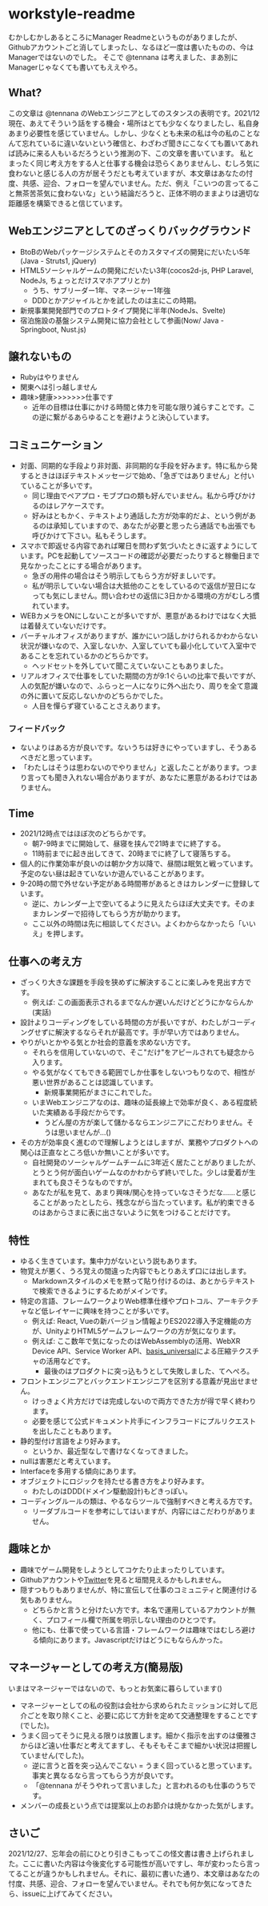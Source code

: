 # workstyle-readme
むかしむかしあるところにManager Readmeというものがありましたが、Githubアカウントごと消してしまったし、なるほど一度は書いたものの、今はManagerではないのでした。
そこで @tennana は考えました、まあ別にManagerじゃなくても書いてもええやろ。

## What?
この文章は @tennana のWebエンジニアとしてのスタンスの表明です。2021/12現在、あえてそういう話をする機会・場所はとても少なくなりましたし、私自身あまり必要性を感じていません。しかし、少なくとも未来の私は今の私のことなんて忘れているに違いないという確信と、わざわざ聞きにこなくても置いてあれば読みに来る人もいるだろうという推測の下、この文章を書いています。
私とまったく同じ考え方をする人と仕事する機会は恐らくありませんし、むしろ気に食わないと感じる人の方が居そうだとも考えていますが、本文章はあなたの忖度、共感、迎合、フォローを望んでいません。ただ、例え「こいつの言ってること無茶苦茶気に食わないな」という結論だろうと、正体不明のままよりは適切な距離感を構築できると信じています。

## Webエンジニアとしてのざっくりバックグラウンド
- BtoBのWebパッケージシステムとそのカスタマイズの開発にだいたい5年(Java - Struts1, jQuery)
- HTML5ソーシャルゲームの開発にだいたい3年(cocos2d-js, PHP Laravel, NodeJs, ちょっとだけスマホアプリとか)
  - うち、サブリーダー1年、マネージャー1年強
  - DDDとかアジャイルとかを試したのは主にこの時期。
- 新規事業開発部門でのプロトタイプ開発に半年(NodeJs、Svelte)
- 宿泊施設の基盤システム開発に協力会社として参画(Now/ Java - Springboot, Nust.js)

## 譲れないもの
- Rubyはやりません
- 関東へは引っ越しません
- 趣味>健康>>>>>>>仕事です
  - 近年の目標は仕事にかける時間と体力を可能な限り減らすことです。この逆に繋がるあらゆることを避けようと決心しています。

## コミュニケーション
- 対面、同期的な手段より非対面、非同期的な手段を好みます。特に私から発するときはほぼテキストメッセージで始め、「急ぎではありません」と付いていることが多いです。
  - 同じ理由でペアプロ・モブプロの類も好んでいません。私から呼びかけるのはレアケースです。
  - 好みはともかく、テキストより通話した方が効率的だよ、という例があるのは承知していますので、あなたが必要と思ったら通話でも出張でも呼びかけて下さい。私もそうします。
- スマホで即返せる内容であれば曜日を問わず気づいたときに返すようにしています。PCを起動してソースコードの確認が必要だったりすると稼働日まで見なかったことにする場合があります。
  - 急ぎの用件の場合はそう明示してもらう方が好ましいです。 
  - 私が明示していない場合は大抵他のことをしているので返信が翌日になっても気にしません。問い合わせの返信に3日かかる環境の方がむしろ慣れています。
- WEBカメラをONにしないことが多いですが、悪意があるわけではなく大抵は着替えていないだけです。
- バーチャルオフィスがありますが、誰かにいつ話しかけられるかわからない状況が嫌いなので、入室しないか、入室していても最小化していて入室中であることを忘れているかのどちらかです。
  - ヘッドセットを外していて聞こえていないこともありました。
- リアルオフィスで仕事をしていた期間の方が9:1ぐらいの比率で長いですが、人の気配が嫌いなので、ふらっと一人になりに外へ出たり、周りを全て意識の外に置いて反応しないかのどちらかでした。
  - 人目を憚らず寝ていることさえあります。

### フィードバック
- ないよりはある方が良いです。ないうちは好きにやっていますし、そうあるべきだと思っています。
- 「わたしはそうは思わないのでやりません」と返したことがあります。つまり言っても聞き入れない場合がありますが、あなたに悪意があるわけではありません。

## Time
- 2021/12時点ではほぼ次のどちらかです。
  - 朝7-9時までに開始して、昼寝を挟んで21時までに終了する。
  - 11時前までに起き出してきて、20時までに終了して寝落ちする。
- 個人的に作業効率が良いのは朝か夕方以降で、昼間は眠気と戦っています。予定のない昼は起きていないか遊んでいることがあります。
- 9-20時の間で外せない予定がある時間帯があるときはカレンダーに登録しています。
  - 逆に、カレンダー上で空いてるように見えたらほぼ大丈夫です。そのままカレンダーで招待してもらう方が助かります。
  - ここ以外の時間は先に相談してください。よくわからなかったら「いいえ」を押します。

## 仕事への考え方
- ざっくり大きな課題を手段を狭めずに解決することに楽しみを見出す方です。
  - 例えば: この画面表示されるまでなんか遅いんだけどどうにかならんか(実話)
- 設計よりコーディングをしている時間の方が長いですが、わたしがコーディングせずに解決するならそれが最高です。手が早い方ではありません。
- やりがいとかやる気とか社会的意義を求めない方です。
  - それらを信用していないので、そこ"だけ"をアピールされても疑念から入ります。
  - やる気がなくてもできる範囲でしか仕事をしないつもりなので、相性が悪い世界があることは認識しています。
    - 新規事業開拓がまさにこれでした。
  - いまWebエンジニアなのは、趣味の延長線上で効率が良く、ある程度続いた実績ある手段だからです。
    - うどん屋の方が楽して儲かるならエンジニアにこだわりません。そうは思いませんが...()
- その方が効率良く進むので理解しようとはしますが、業務やプロダクトへの関心は正直なところ低いか無いことが多いです。
  - 自社開発のソーシャルゲームチームに3年近く居たことがありましたが、とうとう何が面白いゲームなのかわからず終いでした。少しは愛着が生まれても良さそうなものですが。
  - あなたが私を見て、あまり興味/関心を持っていなさそうだな……と感じることがあったとしたら、残念ながら当たっています。私が約束できるのはあからさまに表に出さないように気をつけることだけです。

## 特性
- ゆるく生きています。集中力がないという説もあります。
- 物覚えが悪く、うろ覚えの間違った内容でもとりあえず口には出します。
  - Markdownスタイルのメモを黙って貼り付けるのは、あとからテキストで検索できるようにするためがメインです。
- 特定の言語、フレームワークよりWeb標準仕様やプロトコル、アーキテクチャなど低レイヤーに興味を持つことが多いです。
  - 例えば: React, Vueの新バージョン情報よりES2022導入予定機能の方が、UnityよりHTML5ゲームフレームワークの方が気になります。
  - 例えば: ここ数年で気になったのはWebAssemblyの活用、WebXR Device API、Service Worker API、[basis_universal](https://github.com/binomialLLC/basis_universal)による圧縮テクスチャの活用などです。
    - 最後のはプロダクトに突っ込もうとして失敗しました、てへぺろ。
- フロントエンジニアとバックエンドエンジニアを区別する意義が見出せません。
  - けっきょく片方だけでは完成しないので両方できた方が得で早く終わります。
  - 必要を感じて公式ドキュメント片手にインフラコードにプルリクエストを出したこともあります。
- 静的型付け言語をより好みます。
  - というか、最近型なしで書けなくなってきました。
- nullは害悪だと考えています。
- Interfaceを多用する傾向にあります。
- オブジェクトにロジックを持たせる書き方をより好みます。
  - わたしのはDDD(ドメイン駆動設計)もどきっぽい。
- コーディングルールの類は、やるならツールで強制すべきと考える方です。
  - リーダブルコードを参考にしてはいますが、内容にはこだわりがありません。

## 趣味とか
- 趣味でゲーム開発をしようとしてコケたり止まったりしています。
- Githubアカウントや[Twitter](https://www.twitter.com/tennana_tef)を見ると垣間見えるかもしれません。
- 隠すつもりもありませんが、特に宣伝して仕事のコミュニティと関連付ける気もありません。
  - どちらかと言うと分けたい方です。本名で運用しているアカウントが無く、プロフィール欄で所属を明示しない理由のひとつです。
  - 他にも、仕事で使っている言語・フレームワークは趣味ではむしろ避ける傾向にあります。Javascriptだけはどうにもならんかった。

## マネージャーとしての考え方(簡易版)
いまはマネージャーではないので、もっとお気楽に暮らしています()

- マネージャーとしての私の役割は会社から求められたミッションに対して厄介ごとを取り除くこと、必要に応じて方針を定めて交通整理をすることです(でした)。
- うまく回ってそうに見える限りは放置します。細かく指示を出すのは優雅さからほど遠い仕事だと考えてますし、そもそもそこまで細かい状況は把握していません(でした)。
  - 逆に言うと首を突っ込んでこない = うまく回っていると思っています。事実と異なるなら言ってもらう方が良いです。
  - 「@tennana がそうやれって言いました」と言われるのも仕事のうちです。
- メンバーの成長という点では提案以上のお節介は焼かなかった気がします。

## さいご
2021/12/27、忘年会の前にひとり引きこもってこの怪文書は書き上げられました。ここに書いた内容は今後変化する可能性が高いですし、年が変わったら言ってることが違うかもしれません。それに、最初に書いた通り、本文章はあなたの忖度、共感、迎合、フォローを望んでいません。それでも何か気になってきたら、issueに上げてみてください。
